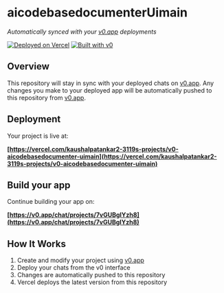 # aicodebasedocumenterUimain

*Automatically synced with your [v0.app](https://v0.app) deployments*

[![Deployed on Vercel](https://img.shields.io/badge/Deployed%20on-Vercel-black?style=for-the-badge&logo=vercel)](https://vercel.com/kaushalpatankar2-3119s-projects/v0-aicodebasedocumenter-uimain)
[![Built with v0](https://img.shields.io/badge/Built%20with-v0.app-black?style=for-the-badge)](https://v0.app/chat/projects/7vGUBgIYzh8)

## Overview

This repository will stay in sync with your deployed chats on [v0.app](https://v0.app).
Any changes you make to your deployed app will be automatically pushed to this repository from [v0.app](https://v0.app).

## Deployment

Your project is live at:

**[https://vercel.com/kaushalpatankar2-3119s-projects/v0-aicodebasedocumenter-uimain](https://vercel.com/kaushalpatankar2-3119s-projects/v0-aicodebasedocumenter-uimain)**

## Build your app

Continue building your app on:

**[https://v0.app/chat/projects/7vGUBgIYzh8](https://v0.app/chat/projects/7vGUBgIYzh8)**

## How It Works

1. Create and modify your project using [v0.app](https://v0.app)
2. Deploy your chats from the v0 interface
3. Changes are automatically pushed to this repository
4. Vercel deploys the latest version from this repository